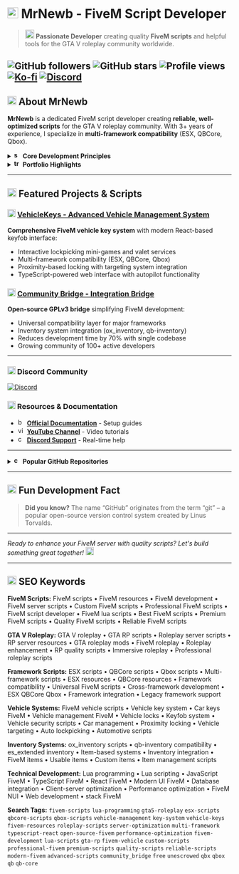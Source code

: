 # <img src="https://fonts.gstatic.com/s/i/materialicons/rocket_launch/v1/24px.svg" alt="rocket" width="24" height="24"> MrNewb - FiveM Script Developer

> <img src="https://fonts.gstatic.com/s/i/materialicons/my_location/v1/24px.svg" alt="target" width="20" height="20"> **Passionate Developer** creating quality **FiveM scripts** and helpful tools for the GTA V roleplay community worldwide.

![GitHub followers](https://img.shields.io/github/followers/MrNewb?label=Follow&style=social) ![GitHub stars](https://img.shields.io/github/stars/MrNewb?label=Stars&style=social) ![Profile views](https://komarev.com/ghpvc/?username=MrNewb&label=Profile%20Views&color=0e75b6&style=flat) [![Ko-fi](https://img.shields.io/badge/Buy%20Me%20a%20Coffee-%E2%98%95-lightgrey?style=flat-square&logo=ko-fi)](https://ko-fi.com/R5R76BIM9) [![Discord](https://img.shields.io/discord/1204398264812830720?label=Discord&logo=discord&color=7289DA)](https://discord.gg/mrnewbscripts)
---

## <img src="https://fonts.gstatic.com/s/i/materialicons/star/v1/24px.svg" alt="star" width="20" height="20"> About MrNewb

**MrNewb** is a dedicated FiveM script developer creating **reliable, well-optimized scripts** for the GTA V roleplay community. With 3+ years of experience, I specialize in **multi-framework compatibility** (ESX, QBCore, Qbox).

<details>
<summary><strong><img src="https://fonts.gstatic.com/s/i/materialicons/settings/v1/24px.svg" alt="settings" width="16" height="16"> Core Development Principles</strong></summary>

- <img src="https://fonts.gstatic.com/s/i/materialicons/flash_on/v1/24px.svg" alt="performance" width="16" height="16"> **Performance Focused** - Optimized code for server efficiency
- <img src="https://fonts.gstatic.com/s/i/materialicons/public/v1/24px.svg" alt="global" width="16" height="16"> **Multi-Framework Support** - ESX, QBCore, Qbox compatibility
- <img src="https://fonts.gstatic.com/s/i/materialicons/menu_book/v1/24px.svg" alt="documentation" width="16" height="16"> **Comprehensive Documentation** - Detailed setup guides
- <img src="https://fonts.gstatic.com/s/i/materialicons/update/v1/24px.svg" alt="updates" width="16" height="16"> **Regular Updates** - Continuous improvements

</details>

<details>
<summary><strong><img src="https://fonts.gstatic.com/s/i/materialicons/emoji_events/v1/24px.svg" alt="trophy" width="16" height="16"> Portfolio Highlights</strong></summary>

- **16 Public Repositories** with 185+ combined stars
- **84 GitHub Followers** and growing developer network
- **Hundreds of servers** worldwide using MrNewb scripts
- **Active Development** with consistent commits throughout 2024-2025
- **Multi-language support** for international communities

</details>

---

## <img src="https://fonts.gstatic.com/s/i/materialicons/local_fire_department/v1/24px.svg" alt="fire" width="20" height="20"> Featured Projects & Scripts

### <img src="https://fonts.gstatic.com/s/i/materialicons/directions_car/v1/24px.svg" alt="car" width="18" height="18"> [VehicleKeys - Advanced Vehicle Management System](https://mrnewbscripts.tebex.io/package/6254556)
**Comprehensive FiveM vehicle key system** with modern React-based keyfob interface:
- Interactive lockpicking mini-games and valet services
- Multi-framework compatibility (ESX, QBCore, Qbox)
- Proximity-based locking with targeting system integration
- TypeScript-powered web interface with autopilot functionality

### <img src="https://fonts.gstatic.com/s/i/materialicons/group_work/v1/24px.svg" alt="community" width="18" height="18"> [Community Bridge - Integration Bridge](https://github.com/The-Order-Of-The-Sacred-Framework/community_bridge)
**Open-source GPLv3 bridge** simplifying FiveM development:
- Universal compatibility layer for major frameworks
- Inventory system integration (ox_inventory, qb-inventory)
- Reduces development time by 70% with single codebase
- Growing community of 100+ active developers

---

### <img src="https://fonts.gstatic.com/s/i/materialicons/home/v1/24px.svg" alt="home" width="18" height="18"> Discord Community
[![Discord](https://discordapp.com/api/guilds/1204398264812830720/widget.png?style=banner2)](https://discord.gg/mrnewbscripts)

### <img src="https://fonts.gstatic.com/s/i/materialicons/library_books/v1/24px.svg" alt="documentation" width="18" height="18"> Resources & Documentation
- <img src="https://fonts.gstatic.com/s/i/materialicons/menu_book/v1/24px.svg" alt="book" width="16" height="16"> **[Official Documentation](https://mrnewbs-scrips.gitbook.io/guide)** - Setup guides
- <img src="https://fonts.gstatic.com/s/i/materialicons/play_circle/v1/24px.svg" alt="video" width="16" height="16"> **[YouTube Channel](https://www.youtube.com/@mrnewb2819)** - Video tutorials
- <img src="https://fonts.gstatic.com/s/i/materialicons/chat/v1/24px.svg" alt="chat" width="16" height="16"> **[Discord Support](https://discord.gg/mrnewbscripts)** - Real-time help

---

<details>
<summary><strong><img src="https://fonts.gstatic.com/s/i/materialicons/code/v1/24px.svg" alt="code" width="16" height="16"> Popular GitHub Repositories</strong></summary>

- **[MrNewbCustomPlates](https://github.com/MrNewb/MrNewbCustomPlates)** (43 ⭐) - Most popular license plate system
- **[MrNewbNameChanger](https://github.com/MrNewb/MrNewbNameChanger)** (28 ⭐) - Name updates without relog
- **[MrNewbWeaponTints](https://github.com/MrNewb/MrNewbWeaponTints)** (26 ⭐) - Weapon customization system
- **[MrNewbPhoneTracker](https://github.com/MrNewb/MrNewbPhoneTracker)** (18 ⭐) - Phone tracking solution
- **[MrNewbPosters](https://github.com/MrNewb/MrNewbPosters)** (13 ⭐) - Dynamic poster management

</details>

---

## <img src="https://fonts.gstatic.com/s/i/materialicons/lightbulb/v1/24px.svg" alt="lightbulb" width="20" height="20"> Fun Development Fact

> **Did you know?** The name “GitHub” originates from the term “git” – a popular open-source version control system created by Linus Torvalds.

---

*Ready to enhance your FiveM server with quality scripts? Let's build something great together!* <img src="https://fonts.gstatic.com/s/i/materialicons/rocket_launch/v1/24px.svg" alt="rocket" width="18" height="18">

---

## <img src="https://fonts.gstatic.com/s/i/materialicons/search/v1/24px.svg" alt="search" width="20" height="20"> SEO Keywords

**FiveM Scripts:** FiveM scripts • FiveM resources • FiveM development • FiveM server scripts • Custom FiveM scripts • Professional FiveM scripts • FiveM script developer • FiveM lua scripts • Best FiveM scripts • Premium FiveM scripts • Quality FiveM scripts • Reliable FiveM scripts

**GTA V Roleplay:** GTA V roleplay • GTA RP scripts • Roleplay server scripts • RP server resources • GTA roleplay mods • FiveM roleplay • Roleplay enhancement • RP quality scripts • Immersive roleplay • Professional roleplay scripts

**Framework Scripts:** ESX scripts • QBCore scripts • Qbox scripts • Multi-framework scripts • ESX resources • QBCore resources • Framework compatibility • Universal FiveM scripts • Cross-framework development • ESX QBCore Qbox • Framework integration • Legacy framework support

**Vehicle Systems:** FiveM vehicle scripts • Vehicle key system • Car keys FiveM • Vehicle management FiveM • Vehicle locks • Keyfob system • Vehicle security scripts • Car management • Proximity locking • Vehicle targeting • Auto lockpicking • Automotive scripts

**Inventory Systems:** ox_inventory scripts • qb-inventory compatibility • es_extended inventory • Item-based systems • Inventory integration • FiveM items • Usable items • Custom items • Item management scripts

**Technical Development:** Lua programming • Lua scripting • JavaScript FiveM • TypeScript FiveM • React FiveM • Modern UI FiveM • Database integration • Client-server optimization • Performance optimization • FiveM NUI • Web development • stack FiveM

**Search Tags:** `fivem-scripts` `lua-programming` `gta5-roleplay` `esx-scripts` `qbcore-scripts` `qbox-scripts` `vehicle-management` `key-system` `vehicle-keys` `fivem-resources` `roleplay-scripts` `server-optimization` `multi-framework` `typescript-react` `open-source-fivem` `performance-optimization` `fivem-development` `lua-scripts` `gta-rp` `fivem-vehicle` `custom-scripts` `professional-fivem` `premium-scripts` `quality-scripts` `reliable-scripts` `modern-fivem` `advanced-scripts` `community_bridge` `free` `unescrowed` `qbx` `qbox` `qb` `qb-core`
